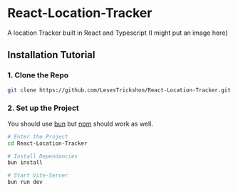 # React-Location-Tracker
A location Tracker built in React and Typescript
(I might put an image here)

## Installation Tutorial
### 1. Clone the Repo
   ```Bash
   git clone https://github.com/LesesTrickshon/React-Location-Tracker.git
   ```

### 2. Set up the Project
  You should use [bun](https://bun.sh/) but [npm](https://nodejs.org/) should work as well.
  ```Bash
  # Enter the Project
  cd React-Location-Tracker

  # Install Dependancies
  bun install

  # Start Vite-Server
  bun run dev
  ```
